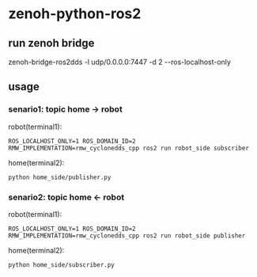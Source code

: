 # zenoh-python-ros2


## run zenoh bridge
zenoh-bridge-ros2dds -l udp/0.0.0.0:7447 -d 2 --ros-localhost-only


## usage
### senario1: topic home -> robot
robot(terminal1):

`ROS_LOCALHOST_ONLY=1 ROS_DOMAIN_ID=2 RMW_IMPLEMENTATION=rmw_cyclonedds_cpp ros2 run robot_side subscriber`

home(terminal2):

`python home_side/publisher.py`


### senario2: topic home <- robot
robot(terminal1):

`ROS_LOCALHOST_ONLY=1 ROS_DOMAIN_ID=2 RMW_IMPLEMENTATION=rmw_cyclonedds_cpp ros2 run robot_side publisher`

home(terminal2):

`python home_side/subscriber.py`